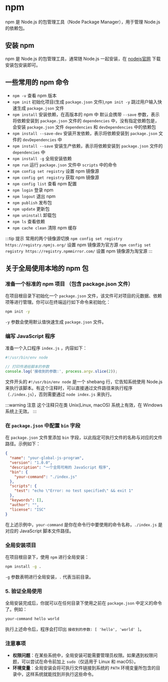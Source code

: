 # npm 

npm 是 Node.js 的包管理工具（Node Package Manager），用于管理 Node.js 的依赖包。

## 安装 npm

npm 是 Node.js 的包管理工具，通常随 Node.js 一起安装，在 [nodejs官网](https://nodejs.org/en/download/) 下载安装包安装即可。


## 一些常用的 npm 命令

- `npm -v` 查看 npm 版本
- `npm init` 初始化项目(生成 `package.json` 文件),`npm init -y` 跳过用户输入快速生成 `package.json` 文件
- `npm install` 安装依赖，在高版本的 npm 中 默认会携带 `--save` 参数，表示将依赖安装到 `package.json` 文件的 `dependencies` 中，没有指定依赖包是，会安装 `package.json` 文件 `dependencies` 和 `devDependencies` 中的依赖包
- `npm install --save-dev` 安装开发依赖，表示将依赖安装到 `package.json` 文件的 `devDependencies` 中
- `npm install --save` 安装生产依赖，表示将依赖安装到 `package.json` 文件的 `dependencies` 中
- `npm install -g` 全局安装依赖
- `npm run` 运行  `package.json` 文件中 `scripts` 中的命令
- `npm config set registry` 设置 npm 镜像源
- `npm config get registry` 获取 npm 镜像源
- `npm config list` 查看 npm 配置
- `npm login` 登录 npm
- `npm logout` 退出 npm
- `npm publish` 发布包
- `npm update` 更新包
- `npm uninstall` 卸载包
- `npm ls` 查看依赖
- `npm cache clean` 清除 npm 缓存

:::tip 提示
常用的两个镜像源切换
`npm config set registry https://registry.npmjs.org/` 设置 npm 镜像源为官方源
`npm config set registry https://registry.npmmirror.com/` 设置 npm 镜像源为淘宝源
:::


## 关于全局使用本地的 npm 包 

### 准备一个标准的 npm 项目 （包含 package.json 文件）

在项目根目录下初始化一个 `package.json` 文件，该文件可对项目的元数据、依赖项等进行管理。你可以在终端运行如下命令来初始化：
```bash
npm init -y
```
`-y` 参数会使用默认值快速生成 `package.json` 文件。

### 编写 JavaScript 程序
准备一个入口程序 `index.js` ，内容如下：
```js
#!/usr/bin/env node

// 打印传递给脚本的参数
console.log('接收到的参数:', process.argv.slice(2));
```

文件开头的 `#!/usr/bin/env node` 是一个 shebang 行，它告知系统使用 Node.js 来执行该脚本。有这个注释时，可以直接通过文件路径来执行程序（`./index.js`），否则需要通过 `node index.js` 来执行。

:::warning 注意
这个注释只在类 Unix(Linux, macOS) 系统上有效，在 Windows 系统上无效。
:::

### 在 `package.json` 中配置 `bin` 字段

在 `package.json` 文件里添加 `bin` 字段，以此指定可执行文件的名称与对应的文件路径。示例如下：
```json
{
  "name": "your-global-js-program",
  "version": "1.0.0",
  "description": "一个全局可用的 JavaScript 程序",
  "bin": {
    "your-command": "./index.js"
  },
  "scripts": {
    "test": "echo \"Error: no test specified\" && exit 1"
  },
  "keywords": [],
  "author": "",
  "license": "ISC"
}
```
在上述示例中，`your-command` 是你在命令行中要使用的命令名称，`./index.js` 是对应的 JavaScript 脚本文件路径。

### 全局安装项目
在项目根目录下，使用 `npm` 进行全局安装：
```bash
npm install -g .
```
`-g` 参数表明进行全局安装，`.` 代表当前目录。

### 5. 验证全局使用
全局安装完成后，你就可以在任何目录下使用之前在 `package.json` 中定义的命令了。例如：
```bash
your-command hello world
```
执行上述命令后，程序会打印出 `接收到的参数: [ 'hello', 'world' ]`。

### 注意事项

- **权限问题**：在某些系统中，全局安装可能需要管理员权限。如果遇到权限问题，可以尝试在命令前加上 `sudo`（仅适用于 Linux 和 macOS）。
- **环境变量**：全局安装会将可执行文件链接到系统的 `PATH` 环境变量所包含的目录中，这样系统就能找到并执行这些命令。
